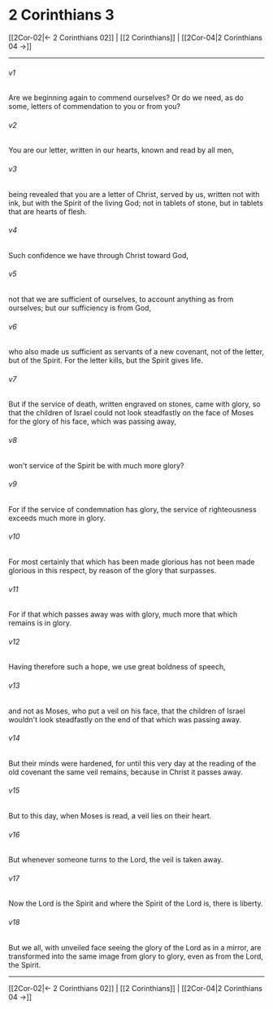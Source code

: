 # 2 Corinthians 3

[[2Cor-02|← 2 Corinthians 02]] | [[2 Corinthians]] | [[2Cor-04|2 Corinthians 04 →]]
***



###### v1 
Are we beginning again to commend ourselves? Or do we need, as do some, letters of commendation to you or from you? 

###### v2 
You are our letter, written in our hearts, known and read by all men, 

###### v3 
being revealed that you are a letter of Christ, served by us, written not with ink, but with the Spirit of the living God; not in tablets of stone, but in tablets that are hearts of flesh. 

###### v4 
Such confidence we have through Christ toward God, 

###### v5 
not that we are sufficient of ourselves, to account anything as from ourselves; but our sufficiency is from God, 

###### v6 
who also made us sufficient as servants of a new covenant, not of the letter, but of the Spirit. For the letter kills, but the Spirit gives life. 

###### v7 
But if the service of death, written engraved on stones, came with glory, so that the children of Israel could not look steadfastly on the face of Moses for the glory of his face, which was passing away, 

###### v8 
won't service of the Spirit be with much more glory? 

###### v9 
For if the service of condemnation has glory, the service of righteousness exceeds much more in glory. 

###### v10 
For most certainly that which has been made glorious has not been made glorious in this respect, by reason of the glory that surpasses. 

###### v11 
For if that which passes away was with glory, much more that which remains is in glory. 

###### v12 
Having therefore such a hope, we use great boldness of speech, 

###### v13 
and not as Moses, who put a veil on his face, that the children of Israel wouldn't look steadfastly on the end of that which was passing away. 

###### v14 
But their minds were hardened, for until this very day at the reading of the old covenant the same veil remains, because in Christ it passes away. 

###### v15 
But to this day, when Moses is read, a veil lies on their heart. 

###### v16 
But whenever someone turns to the Lord, the veil is taken away. 

###### v17 
Now the Lord is the Spirit and where the Spirit of the Lord is, there is liberty. 

###### v18 
But we all, with unveiled face seeing the glory of the Lord as in a mirror, are transformed into the same image from glory to glory, even as from the Lord, the Spirit.

***
[[2Cor-02|← 2 Corinthians 02]] | [[2 Corinthians]] | [[2Cor-04|2 Corinthians 04 →]]
